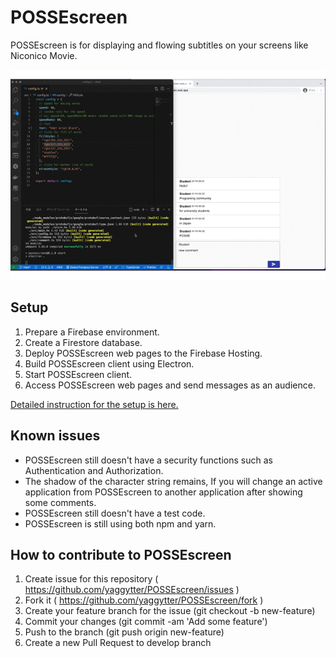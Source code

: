 # POSSEscreen

POSSEscreen is for displaying and flowing subtitles on your screens like Niconico Movie.

![POSSEscreen](./docs/img/possescreen.gif)

## Setup

1. Prepare a Firebase environment.
1. Create a Firestore database.
1. Deploy POSSEscreen web pages to the Firebase Hosting.
1. Build POSSEscreen client using Electron.
1. Start POSSEscreen client.
1. Access POSSEscreen web pages and send messages as an audience.

[Detailed instruction for the setup is here.](./Docs/SETUP.md)

## Known issues

- POSSEscreen still doesn't have a security functions such as Authentication and Authorization.
- The shadow of the character string remains, If you will change an active application from POSSEscreen to another application after showing some comments.
- POSSEscreen still doesn't have a test code.
- POSSEscreen is still using both npm and yarn.

## How to contribute to POSSEscreen

1. Create issue for this repository ( https://github.com/yaggytter/POSSEscreen/issues )
1. Fork it ( https://github.com/yaggytter/POSSEscreen/fork )
1. Create your feature branch for the issue (git checkout -b new-feature)
1. Commit your changes (git commit -am 'Add some feature')
1. Push to the branch (git push origin new-feature)
1. Create a new Pull Request to develop branch
